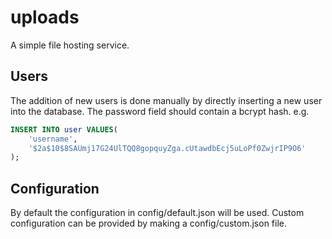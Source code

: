 uploads
========
A simple file hosting service.

## Users
The addition of new users is done manually by directly inserting a new user
into the database. The password field should contain a bcrypt hash.
e.g.
```sql
INSERT INTO user VALUES(
    'username',
    '$2a$10$8SAUmj17G24UlTQQ8gopquyZga.cUtawdbEcj5uLoPf0ZwjrIP9O6'
);
```

## Configuration
By default the configuration in config/default.json will be used. Custom
configuration can be provided by making a config/custom.json file.
